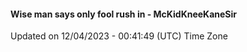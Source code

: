 #### Wise man says only fool rush in - McKidKneeKaneSir
Updated on 12/04/2023 - 00:41:49 (UTC) Time Zone
